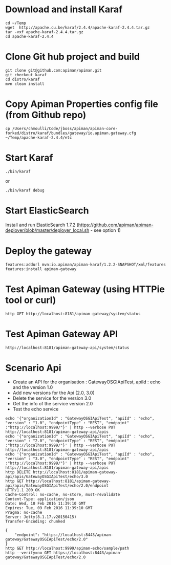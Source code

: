 # Download and install Karaf

```
cd ~/Temp
wget  http://apache.cu.be/karaf/2.4.4/apache-karaf-2.4.4.tar.gz
tar -vxf apache-karaf-2.4.4.tar.gz
cd apache-karaf-2.4.4
```

# Clone Git hub project and build

```
git clone git@github.com:apiman/apiman.git
git checkout karaf
cd distro/karaf
mvn clean install
```

# Copy Apiman Properties config file (from Github repo)

```
cp /Users/chmoulli/Code/jboss/apiman/apiman-core-forked/distro/karaf/bundles/gateway/io.apiman.gateway.cfg ~/Temp/apache-karaf-2.4.4/etc
```

# Start Karaf

```
./bin/karaf 
```

or
 
```
./bin/karaf debug
```

# Start ElasticSearch

Install and run ElasticSearch 1.7.2 (https://github.com/apiman/apiman-deployer/blob/master/deployer_local.sh - see option 1)


# Deploy the gateway

```
features:addurl mvn:io.apiman/apiman-karaf/1.2.2-SNAPSHOT/xml/features
features:install apiman-gateway
```

# Test Apiman Gateway (using HTTPie tool or curl)

```
http GET http://localhost:8181/apiman-gateway/system/status
```

# Test Apiman Gateway API

```
http://localhost:8181/apiman-gateway-api/system/status
```

# Scenario Api

- Create an API for the organisation : GatewayOSGIApiTest, apiId : echo and the version 1.0
- Add new versions for the Api (2.0, 3.0)
- Delete the service for the version 3.0
- Get the info of the service version 2.0
- Test the echo service

```
echo '{"organizationId" : "GatewayOSGIApiTest", "apiId" : "echo", "version" : "1.0", "endpointType" : "REST", "endpoint" :"http://localhost:9999/"}' | http --verbose PUT http://localhost:8181/apiman-gateway-api/apis
echo '{"organizationId" : "GatewayOSGIApiTest", "apiId" : "echo", "version" : "2.0", "endpointType" : "REST", "endpoint" :"http://localhost:9999/"}' | http --verbose PUT http://localhost:8181/apiman-gateway-api/apis
echo '{"organizationId" : "GatewayOSGIApiTest", "apiId" : "echo", "version" : "3.0", "endpointType" : "REST", "endpoint" :"http://localhost:9999/"}' | http --verbose PUT http://localhost:8181/apiman-gateway-api/apis
http DELETE http://localhost:8181/apiman-gateway-api/apis/GatewayOSGIApiTest/echo/3.0
http GET http://localhost:8181/apiman-gateway-api/apis/GatewayOSGIApiTest/echo/2.0/endpoint
HTTP/1.1 200 OK
Cache-Control: no-cache, no-store, must-revalidate
Content-Type: application/json
Date: Wed, 10 Feb 2016 11:39:10 GMT
Expires: Tue, 09 Feb 2016 11:39:10 GMT
Pragma: no-cache
Server: Jetty(8.1.17.v20150415)
Transfer-Encoding: chunked

{
    "endpoint": "https://localhost:8443/apiman-gateway/GatewayOSGIApiTest/echo/2.0"
}
http GET http://localhost:9999/apiman-echo/sample/path
http --verify=no GET https://localhost:8443/apiman-gateway/GatewayOSGIApiTest/echo/2.0
```
